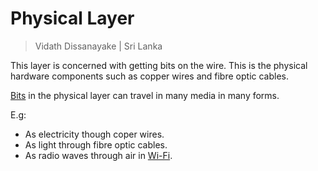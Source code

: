 # Physical Layer

> Vidath Dissanayake | Sri Lanka

This layer is concerned with getting bits on the wire. This is the physical hardware components such as copper wires and fibre optic cables.

[Bits](../PDU/bit.md) in the physical layer can travel in many media in many forms.

E.g:
- As electricity though coper wires.
- As light through fibre optic cables.
- As radio waves through air in [Wi-Fi](../../../communication%20protocol/multi%20layer/layer%201%20and%202/Wi-Fi.md).